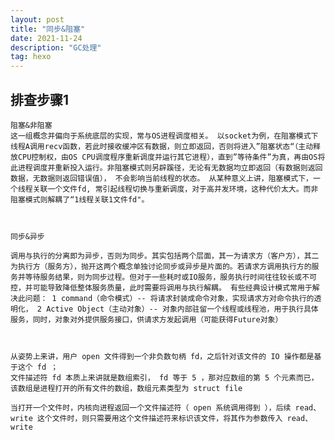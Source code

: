 ```yaml
---
layout: post
title: "同步&阻塞"
date: 2021-11-24
description: "GC处理"
tag: hexo
---   
```


## 排查步骤1
    阻塞&非阻塞
    这一组概念并偏向于系统底层的实现，常与OS进程调度相关。 以socket为例，在阻塞模式下线程A调用recv函数，若此时接收缓冲区有数据，则立即返回，否则将进入”阻塞状态“（主动释放CPU控制权，由OS CPU调度程序重新调度并运行其它进程），直到”等待条件”为真，再由OS将此进程调度并重新投入运行。非阻塞模式则另辟蹊径，无论有无数据均立即返回（有数据则返回数据，无数据则返回错误值）， 不会影响当前线程的状态。 从某种意义上讲，阻塞模式下，一个线程关联一个文件fd, 常引起线程切换与重新调度，对于高并发环境，这种代价太大。而非阻塞模式则解耦了“1线程关联1文件fd"。



    同步&异步

    调用与执行的分离即为异步，否则为同步。其实包括两个层面，其一为请求方（客户方），其二为执行方（服务方），抛开这两个概念单独讨论同步或异步是片面的。若请求方调用执行方的服务并等待服务结果，则为同步过程。但对于一些耗时或IO服务，服务执行时间往往较长或不可控，并可能导致降低整体服务质量，此时需要将调用与执行解耦。 有些经典设计模式常用于解决此问题： 1 command（命令模式）-- 将请求封装成命令对象，实现请求方对命令执行的透明化， 2 Active Object（主动对象）-- 对象内部驻留一个线程或线程池，用于执行具体服务，同时，对象对外提供服务接口，供请求方发起调用（可能获得Future对象）



    从姿势上来讲，用户 open 文件得到一个非负数句柄 fd，之后针对该文件的 IO 操作都是基于这个 fd ；
    文件描述符 fd 本质上来讲就是数组索引， fd 等于 5 ，那对应数组的第 5 个元素而已，该数组是进程打开的所有文件的数组，数组元素类型为 struct file

    当打开一个文件时，内核向进程返回一个文件描述符（ open 系统调用得到 ），后续 read、write 这个文件时，则只需要用这个文件描述符来标识该文件，将其作为参数传入 read、write 
    

